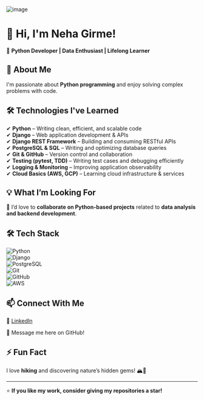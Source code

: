 ![image](https://github.com/user-attachments/assets/26464540-137b-43bc-8d21-1de66f5278a3)


# 👋 Hi, I'm Neha Girme!  
🚀 **Python Developer | Data Enthusiast | Lifelong Learner**  

## 👀 About Me  
I'm passionate about **Python programming** and enjoy solving complex problems with code.  


## 🛠️ Technologies I've Learned  
✔ **Python** – Writing clean, efficient, and scalable code  
✔ **Django** – Web application development & APIs  
✔ **Django REST Framework** – Building and consuming RESTful APIs  
✔ **PostgreSQL & SQL** – Writing and optimizing database queries  
✔ **Git & GitHub** – Version control and collaboration  
✔ **Testing (pytest, TDD)** – Writing test cases and debugging efficiently  
✔ **Logging & Monitoring** – Improving application observability  
✔ **Cloud Basics (AWS, GCP)** – Learning cloud infrastructure & services  

## 💡 What I’m Looking For  
💞️ I’d love to **collaborate on Python-based projects** related to **data analysis and backend development**.  

## 🛠️ Tech Stack  
![Python](https://img.shields.io/badge/Python-3776AB?style=for-the-badge&logo=python&logoColor=white)  
![Django](https://img.shields.io/badge/Django-092E20?style=for-the-badge&logo=django&logoColor=white)  
![PostgreSQL](https://img.shields.io/badge/PostgreSQL-316192?style=for-the-badge&logo=postgresql&logoColor=white)  
![Git](https://img.shields.io/badge/Git-F05032?style=for-the-badge&logo=git&logoColor=white)  
![GitHub](https://img.shields.io/badge/GitHub-181717?style=for-the-badge&logo=github&logoColor=white)  
![AWS](https://img.shields.io/badge/AWS-FF9900?style=for-the-badge&logo=amazonaws&logoColor=white)  

## 📫 Connect With Me  
🔗 [LinkedIn](https://www.linkedin.com/in/nehabaravkar/)

📧 Message me here on GitHub!  

## ⚡ Fun Fact  
I love **hiking** and discovering nature’s hidden gems! 🏔️🌿  

---
⭐ **If you like my work, consider giving my repositories a star!**  


